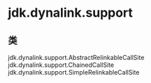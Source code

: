 # jdk.dynalink.support

## 类

jdk.dynalink.support.AbstractRelinkableCallSite
jdk.dynalink.support.ChainedCallSite
jdk.dynalink.support.SimpleRelinkableCallSite





